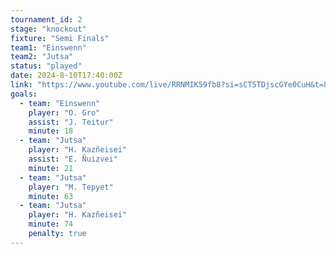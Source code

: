```yaml
---
tournament_id: 2
stage: "knockout"
fixture: "Semi Finals"
team1: "Einswenn"
team2: "Jutsa"
status: "played"
date: 2024-8-10T17:40:00Z
link: "https://www.youtube.com/live/RRNMIK59fb8?si=sCT5TDjscGYe0CuH&t=8283"
goals:
  - team: "Einswenn"
    player: "O. Gro"
    assist: "J. Teitur"
    minute: 18
  - team: "Jutsa"
    player: "H. Kazñeisei"
    assist: "E. Ñuizvei"
    minute: 21
  - team: "Jutsa"
    player: "M. Tepyet"
    minute: 63
  - team: "Jutsa"
    player: "H. Kazñeisei"
    minute: 74
    penalty: true
---
```

